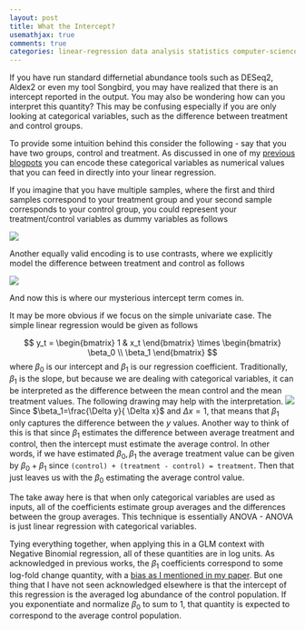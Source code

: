 ```yaml
---
layout: post
title: What the Intercept?
usemathjax: true
comments: true
categories: linear-regression data analysis statistics computer-science data-science
---
```


If you have run standard differnetial abundance tools such as DESeq2, Aldex2 or even my tool Songbird, you may have realized that there is an intercept reported in the output. You may also be wondering how can you interpret this quantity? This may be confusing especially if you are only looking at categorical variables, such as the difference between treatment and control groups.

To provide some intuition behind this consider the following - say that you have two groups, control and treatment. As discussed in one of my [previous blogpots](http://mortonjt.blogspot.com/2018/05/encoding-design-matrices-in-patsy.html) you can encode these categorical variables as numerical values that you can feed in directly into your linear regression.

If you imagine that you have multiple samples, where the first and third samples correspond to your treatment group and your second sample corresponds to your control group, you could represent your treatment/control variables as dummy variables as follows

![](https://raw.githubusercontent.com/mortonjt/probable-bug-bytes/master/images/dummy.png)

Another equally valid encoding is to use contrasts, where we explicitly model the difference between treatment and control as follows

![](https://raw.githubusercontent.com/mortonjt/probable-bug-bytes/master/images/contrast.png)

And now this is where our mysterious intercept term comes in.

It may be more obvious if we focus on the simple univariate case.  The simple linear regression would be given as follows

$$
y_t = \begin{bmatrix}
1 & x_t
\end{bmatrix} \times
\begin{bmatrix}
\beta_0 \\
\beta_1
\end{bmatrix}
$$
where $\beta_0$ is our intercept and $\beta_1$ is our regression coefficient. Traditionally, $\beta_1$ is the slope, but because we are dealing with categorical variables, it can be interpreted as the difference between the mean control and the mean treatment values. The following drawing may help with the interpretation.
![](https://raw.githubusercontent.com/mortonjt/probable-bug-bytes/master/images/intercept.png)
Since $\beta_1=\frac{\Delta y}{ \Delta x}$ and $\Delta x=1$, that means that $\beta_1$ only captures the difference between the $y$ values. Another way to think of this is that since $\beta_1$ estimates the difference between average treatment and control, then the intercept must estimate the average control. In other words, if we have estimated $\beta_0, \beta_1$ the average treatment value can be given by $\beta_0 + \beta_1$ since `(control) + (treatment - control) = treatment`.  Then that just leaves us with the $\beta_0$ estimating the average control value.

The take away here is that when only categorical variables are used as inputs, all of the coefficients estimate group averages and the differences between the group averages. This technique is essentially ANOVA - ANOVA is just linear regression with categorical variables.

Tying everything together, when applying this in a GLM context with Negative Binomial regression, all of these quantities are in log units.  As acknowledged in previous works, the $\beta_1$ coefficients correspond to some log-fold change quantity, with a [bias as I mentioned in my paper](https://www.nature.com/articles/s41467-019-10656-5).  But one thing that I have not seen acknowledged elsewhere is that the intercept of this regression is the averaged log abundance of the control population. If you exponentiate and normalize $\beta_0$ to sum to 1, that quantity is expected to correspond to the average control population.



